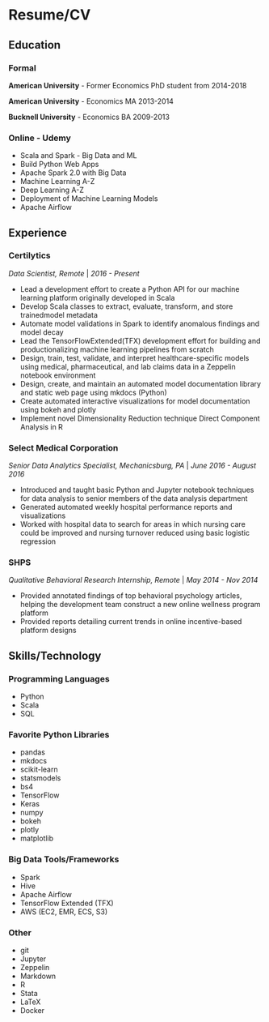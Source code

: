 # Resume/CV

## Education

### Formal

**American University** - Former Economics PhD student from 2014-2018

**American University** - Economics MA 2013-2014

**Bucknell University** - Economics BA 2009-2013

### Online - Udemy

- Scala and Spark - Big Data and ML
- Build Python Web Apps
- Apache Spark 2.0 with Big Data
- Machine Learning A-Z
- Deep Learning A-Z
- Deployment of Machine Learning Models
- Apache Airflow

## Experience

### **Certilytics**

*Data Scientist, Remote* | *2016 - Present*

- Lead a development effort to create a Python API for our machine learning platform originally developed in Scala
- Develop Scala classes to extract, evaluate, transform, and store trainedmodel metadata
- Automate model validations in Spark to identify anomalous findings and model decay
- Lead the TensorFlowExtended(TFX) development effort for building and productionalizing machine learning pipelines from scratch
- Design, train, test, validate, and interpret healthcare-specific models using medical, pharmaceutical, and lab claims data in a Zeppelin notebook environment
- Design, create, and maintain an automated model documentation library and static web page using mkdocs (Python)
- Create automated interactive visualizations for model documentation using bokeh and plotly
- Implement novel Dimensionality Reduction technique Direct Component Analysis in R

### **Select Medical Corporation**

*Senior Data Analytics Specialist, Mechanicsburg, PA* | *June 2016 - August 2016*

- Introduced and taught basic Python and Jupyter notebook techniques for data analysis to senior members of the data analysis department
- Generated automated weekly hospital performance reports and visualizations
- Worked with hospital data to search for areas in which nursing care could be improved and nursing turnover reduced using basic logistic regression

### **SHPS**

*Qualitative Behavioral Research Internship, Remote* | *May 2014 - Nov 2014*

- Provided annotated findings of top behavioral psychology articles, helping the development team construct a new online wellness program platform
- Provided reports detailing current trends in online incentive-based platform designs

## Skills/Technology

### Programming Languages

- Python
- Scala
- SQL

### Favorite Python Libraries

- pandas
- mkdocs
- scikit-learn
- statsmodels
- bs4
- TensorFlow
- Keras
- numpy
- bokeh
- plotly
- matplotlib

### Big Data Tools/Frameworks

- Spark
- Hive
- Apache Airflow
- TensorFlow Extended (TFX)
- AWS (EC2, EMR, ECS, S3)

### Other

- git
- Jupyter
- Zeppelin
- Markdown
- R
- Stata
- LaTeX
- Docker
